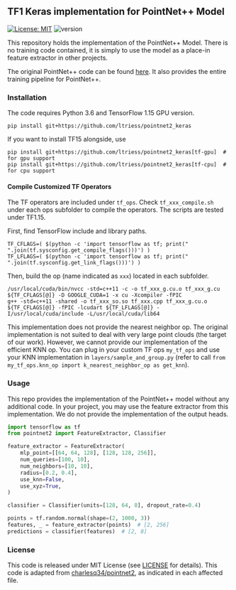 ## TF1 Keras implementation for PointNet++ Model
[![License: MIT](https://img.shields.io/badge/license-MIT-blue.svg)](LICENSE)
![version](https://img.shields.io/badge/version-0.1.0-blue)

This repository holds the implementation of the PointNet++ Model.
There is no training code contained, it is simply to use the model as a place-in feature extractor in other projects.

The original PointNet++ code can be found [here](https://github.com/charlesq34/pointnet2).
It also provides the entire training pipeline for PointNet++.

### Installation
The code requires Python 3.6 and TensorFlow 1.15 GPU version.
```commandline
pip install git+https://github.com/ltriess/pointnet2_keras
```
If you want to install TF15 alongside, use
```commandline
pip install git+https://github.com/ltriess/pointnet2_keras[tf-gpu]  # for gpu support
pip install git+https://github.com/ltriess/pointnet2_keras[tf-cpu]  # for cpu support
```

#### Compile Customized TF Operators
The TF operators are included under `tf_ops`.
Check `tf_xxx_compile.sh` under each ops subfolder to compile the operators.
The scripts are tested under TF1.15.

First, find TensorFlow include and library paths.
```commandline
TF_CFLAGS=( $(python -c 'import tensorflow as tf; print(" ".join(tf.sysconfig.get_compile_flags()))') )
TF_LFLAGS=( $(python -c 'import tensorflow as tf; print(" ".join(tf.sysconfig.get_link_flags()))') )
```
Then, build the op (name indicated as `xxx`) located in each subfolder.
```commandline
/usr/local/cuda/bin/nvcc -std=c++11 -c -o tf_xxx_g.cu.o tf_xxx_g.cu ${TF_CFLAGS[@]} -D GOOGLE_CUDA=1 -x cu -Xcompiler -fPIC
g++ -std=c++11 -shared -o tf_xxx_so.so tf_xxx.cpp tf_xxx_g.cu.o ${TF_CFLAGS[@]} -fPIC -lcudart ${TF_LFLAGS[@]} -I/usr/local/cuda/include -L/usr/local/cuda/lib64
```

This implementation does not provide the nearest neighbor op.
The original implementation is not suited to deal with very large point clouds (the target of our work).
However, we cannot provide our implementation of the efficient KNN op.
You can plug in your custom TF ops `my_tf_ops` and use your KNN implementation in `layers/sample_and_group.py`
(refer to call `from my_tf_ops.knn_op import k_nearest_neighbor_op as get_knn`).

### Usage
This repo provides the implementation of the PointNet++ model without any additional code.
In your project, you may use the feature extractor from this implementation.
We do not provide the implementation of the output heads.

```python
import tensorflow as tf
from pointnet2 import FeatureExtractor, Classifier

feature_extractor = FeatureExtractor(
    mlp_point=[[64, 64, 128], [128, 128, 256]],
    num_queries=[100, 10],
    num_neighbors=[10, 10],
    radius=[0.2, 0.4],
    use_knn=False,
    use_xyz=True,
)

classifier = Classifier(units=[128, 64, 8], dropout_rate=0.4)

points = tf.random.normal(shape=(2, 1000, 3))
features, _ = feature_extractor(points)  # [2, 256]
predictions = classifier(features)  # [2, 8]
```

### License
This code is released under MIT License (see [LICENSE](LICENSE) for details).
This code is adapted from [charlesq34/pointnet2](https://github.com/charlesq34/pointnet2), as indicated in each affected file.
